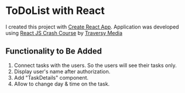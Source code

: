 # ToDoList with React

I created this project with [Create React App](https://github.com/facebook/create-react-app).
Application was developed using [React JS Crash Course](https://www.youtube.com/watch?v=w7ejDZ8SWv8) by [Traversy Media](https://www.youtube.com/channel/UC29ju8bIPH5as8OGnQzwJyA)

## Functionality to Be Added
1. Connect tasks with the users. So the users will see their tasks only.
2. Display user's name after authorization.
3. Add "TaskDetails" component.
4. Allow to change day & time on the task.
